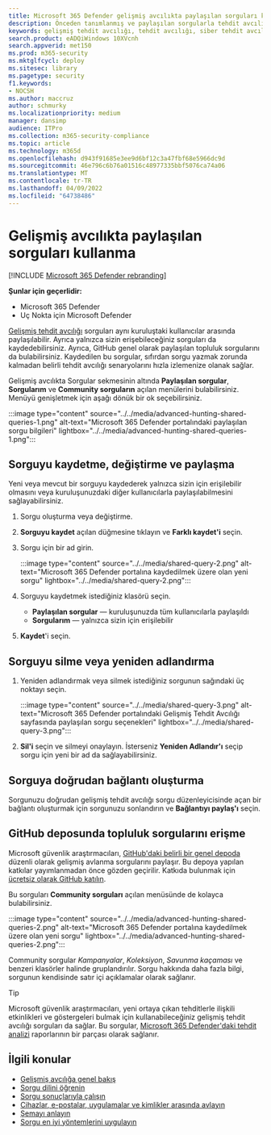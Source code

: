 ```yaml
---
title: Microsoft 365 Defender gelişmiş avcılıkta paylaşılan sorguları kullanma
description: Önceden tanımlanmış ve paylaşılan sorgularla tehdit avcılığı yapmaya hemen başlayın. Sorgularınızı genel veya kuruluşunuzla paylaşın.
keywords: gelişmiş tehdit avcılığı, tehdit avcılığı, siber tehdit avcılığı, Microsoft 365 Defender, microsoft 365, m365, arama, sorgu, telemetri, özel algılamalar, şema, kusto, github deposu, sorgularım, paylaşılan sorgular
search.product: eADQiWindows 10XVcnh
search.appverid: met150
ms.prod: m365-security
ms.mktglfcycl: deploy
ms.sitesec: library
ms.pagetype: security
f1.keywords:
- NOCSH
ms.author: maccruz
author: schmurky
ms.localizationpriority: medium
manager: dansimp
audience: ITPro
ms.collection: m365-security-compliance
ms.topic: article
ms.technology: m365d
ms.openlocfilehash: d943f91685e3ee9d6bf12c3a47fbf68e5966dc9d
ms.sourcegitcommit: 46e796c6b76a01516c48977335bbf5076ca74a06
ms.translationtype: MT
ms.contentlocale: tr-TR
ms.lasthandoff: 04/09/2022
ms.locfileid: "64738486"
---
```

# <a name="use-shared-queries-in-advanced-hunting"></a>Gelişmiş avcılıkta paylaşılan sorguları kullanma

[!INCLUDE [Microsoft 365 Defender rebranding](../includes/microsoft-defender.md)]


**Şunlar için geçerlidir:**
- Microsoft 365 Defender
- Uç Nokta için Microsoft Defender

[Gelişmiş tehdit avcılığı](advanced-hunting-overview.md) sorguları aynı kuruluştaki kullanıcılar arasında paylaşılabilir. Ayrıca yalnızca sizin erişebileceğiniz sorguları da kaydedebilirsiniz. Ayrıca, GitHub genel olarak paylaşılan topluluk sorgularını da bulabilirsiniz. Kaydedilen bu sorgular, sıfırdan sorgu yazmak zorunda kalmadan belirli tehdit avcılığı senaryolarını hızla izlemenize olanak sağlar.

Gelişmiş avcılıkta Sorgular sekmesinin altında **Paylaşılan sorgular**, **Sorgularım** ve **Community sorguların** açılan menülerini bulabilirsiniz. Menüyü genişletmek için aşağı dönük bir ok seçebilirsiniz.


:::image type="content" source="../../media/advanced-hunting-shared-queries-1.png" alt-text="Microsoft 365 Defender portalındaki paylaşılan sorgu bilgileri" lightbox="../../media/advanced-hunting-shared-queries-1.png":::



## <a name="save-modify-and-share-a-query"></a>Sorguyu kaydetme, değiştirme ve paylaşma
Yeni veya mevcut bir sorguyu kaydederek yalnızca sizin için erişilebilir olmasını veya kuruluşunuzdaki diğer kullanıcılarla paylaşılabilmesini sağlayabilirsiniz. 

1. Sorgu oluşturma veya değiştirme. 

2. **Sorguyu kaydet** açılan düğmesine tıklayın ve **Farklı kaydet'i** seçin.
    
3. Sorgu için bir ad girin. 

   :::image type="content" source="../../media/shared-query-2.png" alt-text="Microsoft 365 Defender portalına kaydedilmek üzere olan yeni sorgu" lightbox="../../media/shared-query-2.png":::

4. Sorguyu kaydetmek istediğiniz klasörü seçin.
    - **Paylaşılan sorgular** — kuruluşunuzda tüm kullanıcılarla paylaşıldı
    - **Sorgularım** — yalnızca sizin için erişilebilir
    
5. **Kaydet**'i seçin. 

## <a name="delete-or-rename-a-query"></a>Sorguyu silme veya yeniden adlandırma
1. Yeniden adlandırmak veya silmek istediğiniz sorgunun sağındaki üç noktayı seçin.

    :::image type="content" source="../../media/shared-query-3.png" alt-text="Microsoft 365 Defender portalındaki Gelişmiş Tehdit Avcılığı sayfasında paylaşılan sorgu seçenekleri" lightbox="../../media/shared-query-3.png":::

2. **Sil'i** seçin ve silmeyi onaylayın. İsterseniz **Yeniden Adlandır'ı** seçip sorgu için yeni bir ad da sağlayabilirsiniz.

## <a name="create-a-direct-link-to-a-query"></a>Sorguya doğrudan bağlantı oluşturma
Sorgunuzu doğrudan gelişmiş tehdit avcılığı sorgu düzenleyicisinde açan bir bağlantı oluşturmak için sorgunuzu sonlandırın ve **Bağlantıyı paylaş'ı** seçin.

## <a name="access-community-queries-in-the-github-repo"></a>GitHub deposunda topluluk sorgularını erişme  
Microsoft güvenlik araştırmacıları, [GitHub'daki belirli bir genel depoda](https://github.com/Azure/Azure-Sentinel/tree/master/Hunting%20Queries/Microsoft%20365%20Defender) düzenli olarak gelişmiş avlanma sorgularını paylaşır. Bu depoya yapılan katkılar yayımlanmadan önce gözden geçirilir. Katkıda bulunmak için [ücretsiz olarak GitHub katılın](https://github.com/).

Bu sorguları **Community sorguları** açılan menüsünde de kolayca bulabilirsiniz.

:::image type="content" source="../../media/advanced-hunting-shared-queries-2.png" alt-text="Microsoft 365 Defender portalına kaydedilmek üzere olan yeni sorgu" lightbox="../../media/advanced-hunting-shared-queries-2.png":::

Community sorgular *Kampanyalar*, *Koleksiyon*, *Savunma kaçaması* ve benzeri klasörler halinde gruplandırılır. Sorgu hakkında daha fazla bilgi, sorgunun kendisinde satır içi açıklamalar olarak sağlanır. 

>[!tip]
>Microsoft güvenlik araştırmacıları, yeni ortaya çıkan tehditlerle ilişkili etkinlikleri ve göstergeleri bulmak için kullanabileceğiniz gelişmiş tehdit avcılığı sorguları da sağlar. Bu sorgular, [Microsoft 365 Defender'daki tehdit analizi](/windows/security/threat-protection/microsoft-defender-atp/threat-analytics) raporlarının bir parçası olarak sağlanır.


## <a name="related-topics"></a>İlgili konular
- [Gelişmiş avcılığa genel bakış](advanced-hunting-overview.md)
- [Sorgu dilini öğrenin](advanced-hunting-query-language.md)
- [Sorgu sonuçlarıyla çalışın](advanced-hunting-query-results.md)
- [Cihazlar, e-postalar, uygulamalar ve kimlikler arasında avlayın](advanced-hunting-query-emails-devices.md)
- [Şemayı anlayın](advanced-hunting-schema-tables.md)
- [Sorgu en iyi yöntemlerini uygulayın](advanced-hunting-best-practices.md)